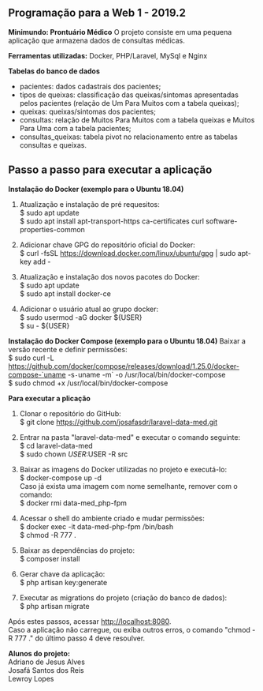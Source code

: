 ## Programação para a Web 1 - 2019.2

**Minimundo: Prontuário Médico**
O projeto consiste em uma pequena aplicação que armazena dados de consultas médicas.

**Ferramentas utilizadas:**
Docker, PHP/Laravel, MySql e Nginx

**Tabelas do banco de dados**
- pacientes: dados cadastrais dos pacientes;
- tipos de queixas: classificação das queixas/sintomas apresentadas pelos pacientes (relação de Um Para Muitos com a tabela queixas);
- queixas: queixas/sintomas dos pacientes;
- consultas: relação de Muitos Para Muitos com a tabela queixas e Muitos Para Uma com a tabela pacientes;
- consultas_queixas: tabela pivot no relacionamento entre as tabelas consultas e queixas.


## Passo a passo para executar a aplicação

**Instalação do Docker (exemplo para o Ubuntu 18.04)**
1. Atualização e instalação de pré requesitos:  
$ sudo apt update  
$ sudo apt install apt-transport-https ca-certificates curl software-properties-common

2. Adicionar chave GPG do repositório oficial do Docker:  
$ curl -fsSL https://download.docker.com/linux/ubuntu/gpg | sudo apt-key add -

3. Atualização e instalação dos novos pacotes do Docker:  
$ sudo apt update  
$ sudo apt install docker-ce  

4. Adicionar o usuário atual ao grupo docker:  
$ sudo usermod -aG docker ${USER}  
$ su - ${USER}  

**Instalação do Docker Compose (exemplo para o Ubuntu 18.04)**
Baixar a versão recente e definir permissões:  
$ sudo curl -L https://github.com/docker/compose/releases/download/1.25.0/docker-compose-`uname -s`-`uname -m` -o /usr/local/bin/docker-compose  
$ sudo chmod +x /usr/local/bin/docker-compose

**Para executar a plicação**
1. Clonar o repositório do GitHub:  
$ git clone https://github.com/josafasdr/laravel-data-med.git

2. Entrar na pasta "laravel-data-med" e executar o comando seguinte:  
$ cd laravel-data-med  
$ sudo chown $USER:$USER -R src

3. Baixar as imagens do Docker utilizadas no projeto e executá-lo:  
$ docker-compose up -d  
Caso já exista uma imagem com nome semelhante, remover com o comando:  
$ docker rmi data-med_php-fpm

4. Acessar o shell do ambiente criado e mudar permissões:  
$ docker exec -it data-med-php-fpm /bin/bash  
$ chmod -R 777 .

5. Baixar as dependências do projeto:  
$ composer install

6. Gerar chave da aplicação:  
$ php artisan key:generate

7. Executar as migrations do projeto (criação do banco de dados):  
$ php artisan migrate

Após estes passos, acessar [http://localhost:8080](http://localhost:8080).  
Caso a aplicação não carregue, ou exiba outros erros, o comando "chmod -R 777 ." do último passo 4 deve resoulver.

**Alunos do projeto:**  
Adriano de Jesus Alves  
Josafá Santos dos Reis  
Lewroy Lopes  
